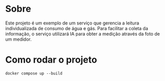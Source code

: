 # Sobre

Este projeto é um exemplo de um serviço que gerencia a leitura individualizada de consumo de água e gás. Para facilitar a coleta da informação, o serviço utilizará IA para
obter a medição através da foto de um medidor.

# Como rodar o projeto

```
docker compose up --build
```
